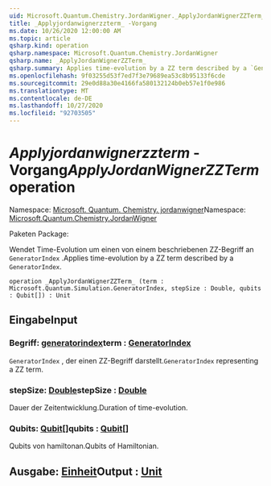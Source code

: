 ```yaml
---
uid: Microsoft.Quantum.Chemistry.JordanWigner._ApplyJordanWignerZZTerm_
title: _Applyjordanwignerzzterm_ -Vorgang
ms.date: 10/26/2020 12:00:00 AM
ms.topic: article
qsharp.kind: operation
qsharp.namespace: Microsoft.Quantum.Chemistry.JordanWigner
qsharp.name: _ApplyJordanWignerZZTerm_
qsharp.summary: Applies time-evolution by a ZZ term described by a `GeneratorIndex`.
ms.openlocfilehash: 9f03255d53f7ed7f3e79689ea53c8b95133f6cde
ms.sourcegitcommit: 29e0d88a30e4166fa580132124b0eb57e1f0e986
ms.translationtype: MT
ms.contentlocale: de-DE
ms.lasthandoff: 10/27/2020
ms.locfileid: "92703505"
---
```

# <a name="_applyjordanwignerzzterm_-operation"></a><span data-ttu-id="90507-102">_Applyjordanwignerzzterm_ -Vorgang</span><span class="sxs-lookup"><span data-stu-id="90507-102">_ApplyJordanWignerZZTerm_ operation</span></span>

<span data-ttu-id="90507-103">Namespace: [Microsoft. Quantum. Chemistry. jordanwigner](xref:Microsoft.Quantum.Chemistry.JordanWigner)</span><span class="sxs-lookup"><span data-stu-id="90507-103">Namespace: [Microsoft.Quantum.Chemistry.JordanWigner](xref:Microsoft.Quantum.Chemistry.JordanWigner)</span></span>

<span data-ttu-id="90507-104">Paketen [](https://nuget.org/packages/)</span><span class="sxs-lookup"><span data-stu-id="90507-104">Package: [](https://nuget.org/packages/)</span></span>


<span data-ttu-id="90507-105">Wendet Time-Evolution um einen von einem beschriebenen ZZ-Begriff an `GeneratorIndex` .</span><span class="sxs-lookup"><span data-stu-id="90507-105">Applies time-evolution by a ZZ term described by a `GeneratorIndex`.</span></span>

```qsharp
operation _ApplyJordanWignerZZTerm_ (term : Microsoft.Quantum.Simulation.GeneratorIndex, stepSize : Double, qubits : Qubit[]) : Unit
```


## <a name="input"></a><span data-ttu-id="90507-106">Eingabe</span><span class="sxs-lookup"><span data-stu-id="90507-106">Input</span></span>

### <a name="term--generatorindex"></a><span data-ttu-id="90507-107">Begriff: [generatorindex](xref:Microsoft.Quantum.Simulation.GeneratorIndex)</span><span class="sxs-lookup"><span data-stu-id="90507-107">term : [GeneratorIndex](xref:Microsoft.Quantum.Simulation.GeneratorIndex)</span></span>

<span data-ttu-id="90507-108">`GeneratorIndex` , der einen ZZ-Begriff darstellt.</span><span class="sxs-lookup"><span data-stu-id="90507-108">`GeneratorIndex` representing a ZZ term.</span></span>


### <a name="stepsize--double"></a><span data-ttu-id="90507-109">stepSize: [Double](xref:microsoft.quantum.lang-ref.double)</span><span class="sxs-lookup"><span data-stu-id="90507-109">stepSize : [Double](xref:microsoft.quantum.lang-ref.double)</span></span>

<span data-ttu-id="90507-110">Dauer der Zeitentwicklung.</span><span class="sxs-lookup"><span data-stu-id="90507-110">Duration of time-evolution.</span></span>


### <a name="qubits--qubit"></a><span data-ttu-id="90507-111">Qubits: [Qubit](xref:microsoft.quantum.lang-ref.qubit)[]</span><span class="sxs-lookup"><span data-stu-id="90507-111">qubits : [Qubit](xref:microsoft.quantum.lang-ref.qubit)[]</span></span>

<span data-ttu-id="90507-112">Qubits von hamiltonan.</span><span class="sxs-lookup"><span data-stu-id="90507-112">Qubits of Hamiltonian.</span></span>



## <a name="output--unit"></a><span data-ttu-id="90507-113">Ausgabe: [Einheit](xref:microsoft.quantum.lang-ref.unit)</span><span class="sxs-lookup"><span data-stu-id="90507-113">Output : [Unit](xref:microsoft.quantum.lang-ref.unit)</span></span>


